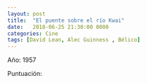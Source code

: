 ```yaml
---
layout: post
title:  "El puente sobre el río Kwai"
date:   2018-06-25 21:30:00 0000
categories: Cine
tags: [David Lean, Alec Guinness , Bélico]
---
```

Año: 1957

Puntuación:
<i class="fa fa-star"></i>
<i class="fa fa-star"></i>
<i class="fa fa-star"></i>
<i class="fa fa-star"></i>
<i class="far fa-star"></i>